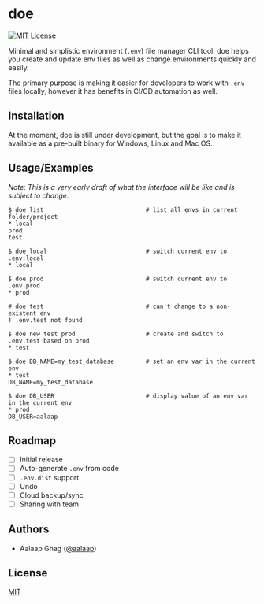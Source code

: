 # doe

[![MIT License](https://img.shields.io/badge/License-MIT-green.svg)](https://choosealicense.com/licenses/mit/)

Minimal and simplistic environment (`.env`) file manager CLI tool. doe helps you
create and update env files as well as change environments quickly and easily.

The primary purpose is making it easier for developers to work with `.env` files
locally, however it has benefits in CI/CD automation as well.

## Installation

At the moment, doe is still under development, but the goal is to make it
available as a pre-built binary for Windows, Linux and Mac OS.
    
## Usage/Examples

*Note: This is a very early draft of what the interface will be like and is
subject to change.*

```
$ doe list                             # list all envs in current folder/project
* local
prod
test

$ doe local                            # switch current env to .env.local
* local

$ doe prod                             # switch current env to .env.prod
* prod

# doe test                             # can't change to a non-existent env
! .env.test not found

$ doe new test prod                    # create and switch to .env.test based on prod
* test

$ doe DB_NAME=my_test_database         # set an env var in the current env
* test
DB_NAME=my_test_database

$ doe DB_USER                          # display value of an env var in the current env
* prod
DB_USER=aalaap 
```

## Roadmap

- [ ] Initial release
- [ ] Auto-generate `.env` from code
- [ ] `.env.dist` support
- [ ] Undo
- [ ] Cloud backup/sync
- [ ] Sharing with team 

## Authors

- Aalaap Ghag ([@aalaap](https://github.com/aalaap))

## License

[MIT](https://choosealicense.com/licenses/mit/)
